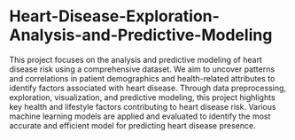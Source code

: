 # Heart-Disease-Exploration-Analysis-and-Predictive-Modeling
This project focuses on the analysis and predictive modeling of heart disease risk using a comprehensive dataset. We aim to uncover patterns and correlations in patient demographics and health-related attributes to identify factors associated with heart disease. Through data preprocessing, exploration, visualization, and predictive modeling, this project highlights key health and lifestyle factors contributing to heart disease risk. Various machine learning models are applied and evaluated to identify the most accurate and efficient model for predicting heart disease presence.
